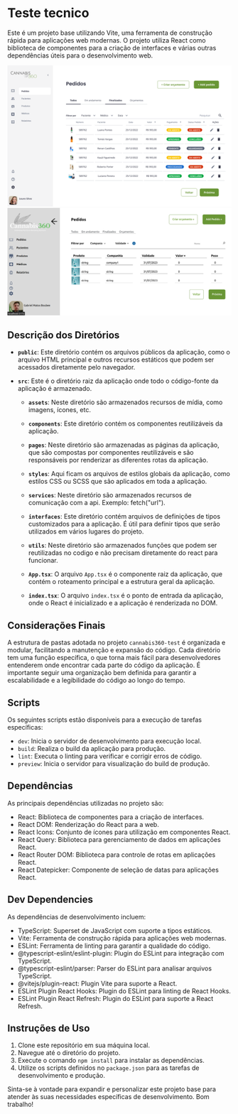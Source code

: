 # Teste tecnico

Este é um projeto base utilizando Vite, uma ferramenta de construção rápida para aplicações web modernas. O projeto utiliza React como biblioteca de componentes para a criação de interfaces e várias outras dependências úteis para o desenvolvimento web.


![Texto alternativo](./teste-image.png)
![Texto alternativo](./test-tecnico-app.png)

## Descrição dos Diretórios

- **`public`**: Este diretório contém os arquivos públicos da aplicação, como o arquivo HTML principal e outros recursos estáticos que podem ser acessados diretamente pelo navegador.

- **`src`**: Este é o diretório raiz da aplicação onde todo o código-fonte da aplicação é armazenado.

  - **`assets`**: Neste diretório são armazenados recursos de mídia, como imagens, ícones, etc.

  - **`components`**: Este diretório contém os componentes reutilizáveis da aplicação.

  - **`pages`**: Neste diretório são armazenadas as páginas da aplicação, que são compostas por componentes reutilizáveis e são responsáveis por renderizar as diferentes rotas da aplicação.

  - **`styles`**: Aqui ficam os arquivos de estilos globais da aplicação, como estilos CSS ou SCSS que são aplicados em toda a aplicação.

  - **`services`**: Neste diretório são armazenados recursos de comunicação com a api. Exemplo: fetch("url").

  - **`interfaces`**: Este diretório contém arquivos de definições de tipos customizados para a aplicação. É útil para definir tipos que serão utilizados em vários lugares do projeto.

  - **`utils`**: Neste diretório são armazenados funções que podem ser reutilizadas no codigo e não precisam diretamente do react para funcionar. 

  - **`App.tsx`**: O arquivo `App.tsx` é o componente raiz da aplicação, que contém o roteamento principal e a estrutura geral da aplicação.

  - **`index.tsx`**: O arquivo `index.tsx` é o ponto de entrada da aplicação, onde o React é inicializado e a aplicação é renderizada no DOM.

## Considerações Finais

A estrutura de pastas adotada no projeto `cannabis360-test` é organizada e modular, facilitando a manutenção e expansão do código. Cada diretório tem uma função específica, o que torna mais fácil para desenvolvedores entenderem onde encontrar cada parte do código da aplicação. É importante seguir uma organização bem definida para garantir a escalabilidade e a legibilidade do código ao longo do tempo.
## Scripts

Os seguintes scripts estão disponíveis para a execução de tarefas específicas:

- `dev`: Inicia o servidor de desenvolvimento para execução local.
- `build`: Realiza o build da aplicação para produção.
- `lint`: Executa o linting para verificar e corrigir erros de código.
- `preview`: Inicia o servidor para visualização do build de produção.

## Dependências

As principais dependências utilizadas no projeto são:

- React: Biblioteca de componentes para a criação de interfaces.
- React DOM: Renderização do React para a web.
- React Icons: Conjunto de ícones para utilização em componentes React.
- React Query: Biblioteca para gerenciamento de dados em aplicações React.
- React Router DOM: Biblioteca para controle de rotas em aplicações React.
- React Datepicker: Componente de seleção de datas para aplicações React.

## Dev Dependencies

As dependências de desenvolvimento incluem:

- TypeScript: Superset de JavaScript com suporte a tipos estáticos.
- Vite: Ferramenta de construção rápida para aplicações web modernas.
- ESLint: Ferramenta de linting para garantir a qualidade do código.
- @typescript-eslint/eslint-plugin: Plugin do ESLint para integração com TypeScript.
- @typescript-eslint/parser: Parser do ESLint para analisar arquivos TypeScript.
- @vitejs/plugin-react: Plugin Vite para suporte a React.
- ESLint Plugin React Hooks: Plugin do ESLint para linting de React Hooks.
- ESLint Plugin React Refresh: Plugin do ESLint para suporte a React Refresh.

## Instruções de Uso

1. Clone este repositório em sua máquina local.
2. Navegue até o diretório do projeto.
3. Execute o comando `npm install` para instalar as dependências.
4. Utilize os scripts definidos no `package.json` para as tarefas de desenvolvimento e produção.

Sinta-se à vontade para expandir e personalizar este projeto base para atender às suas necessidades específicas de desenvolvimento. Bom trabalho!
